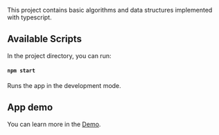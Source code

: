 This project contains basic algorithms and data structures implemented with typescript.

## Available Scripts

In the project directory, you can run:

#### `npm start`

Runs the app in the development mode.<br />

## App demo
You can learn more in the [Demo](https://facebook.github.io/create-react-app/docs/getting-started).


